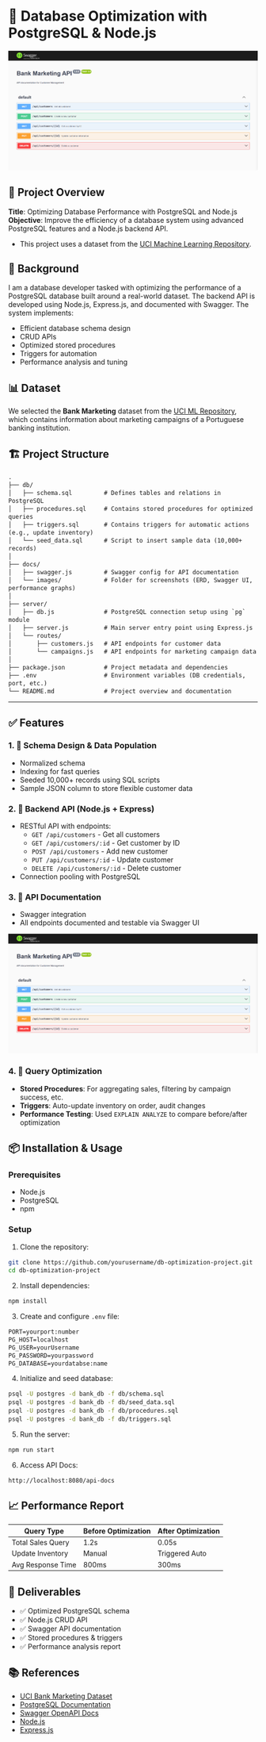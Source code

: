 # 🚀 Database Optimization with PostgreSQL & Node.js

![Swagger UI](docs/images/UI.png)

## 📘 Project Overview

**Title**: Optimizing Database Performance with PostgreSQL and Node.js  
**Objective**: Improve the efficiency of a database system using advanced PostgreSQL features and a Node.js backend API. 
- This project uses a dataset from the [UCI Machine Learning Repository](https://archive.ics.uci.edu/).



## 🧠 Background

I am a database developer tasked with optimizing the performance of a PostgreSQL database built around a real-world dataset. The backend API is developed using Node.js, Express.js, and documented with Swagger. The system implements:

- Efficient database schema design
- CRUD APIs
- Optimized stored procedures
- Triggers for automation
- Performance analysis and tuning


## 📊 Dataset

We selected the **Bank Marketing**  dataset from the [UCI ML Repository](https://archive.ics.uci.edu/dataset/222/bank+marketing), which contains information about marketing campaigns of a Portuguese banking institution.


## 🏗️ Project Structure

```
.
├── db/
│   ├── schema.sql         # Defines tables and relations in PostgreSQL
│   ├── procedures.sql     # Contains stored procedures for optimized queries
│   ├── triggers.sql       # Contains triggers for automatic actions (e.g., update inventory)
│   └── seed_data.sql      # Script to insert sample data (10,000+ records)
│
├── docs/
│   ├── swagger.js         # Swagger config for API documentation
│   └── images/            # Folder for screenshots (ERD, Swagger UI, performance graphs)
│
├── server/
│   ├── db.js              # PostgreSQL connection setup using `pg` module
│   ├── server.js          # Main server entry point using Express.js
│   └── routes/
│       ├── customers.js   # API endpoints for customer data
│       └── campaigns.js   # API endpoints for marketing campaign data
│
├── package.json           # Project metadata and dependencies
├── .env                   # Environment variables (DB credentials, port, etc.)
└── README.md              # Project overview and documentation

```

---

## ✅ Features

### 1. 📐 Schema Design & Data Population

- Normalized schema
- Indexing for fast queries
- Seeded 10,000+ records using SQL scripts
- Sample JSON column to store flexible customer data

### 2. 🔧 Backend API (Node.js + Express)

- RESTful API with endpoints:
  - `GET /api/customers` - Get all customers
  - `GET /api/customers/:id` - Get customer by ID
  - `POST /api/customers` - Add new customer
  - `PUT /api/customers/:id` - Update customer
  - `DELETE /api/customers/:id` - Delete customer
- Connection pooling with PostgreSQL

### 3. 📑 API Documentation

- Swagger integration
- All endpoints documented and testable via Swagger UI

![Swagger UI](docs/images/UI.png)

### 4. 🚀 Query Optimization

- **Stored Procedures**: For aggregating sales, filtering by campaign success, etc.
- **Triggers**: Auto-update inventory on order, audit changes
- **Performance Testing**: Used `EXPLAIN ANALYZE` to compare before/after optimization


## 📦 Installation & Usage

### Prerequisites

- Node.js
- PostgreSQL
- npm
<!-- - OCI Account (for deployment) -->

### Setup

1. Clone the repository:

```bash
git clone https://github.com/yourusername/db-optimization-project.git
cd db-optimization-project
```

2. Install dependencies:

```bash
npm install
```

3. Create and configure `.env` file:

```env
PORT=yourport:number
PG_HOST=localhost
PG_USER=yourUsername
PG_PASSWORD=yourpassword
PG_DATABASE=yourdatabse:name
```

4. Initialize and seed database:

```bash
psql -U postgres -d bank_db -f db/schema.sql
psql -U postgres -d bank_db -f db/seed_data.sql
psql -U postgres -d bank_db -f db/procedures.sql
psql -U postgres -d bank_db -f db/triggers.sql
```

5. Run the server:

```bash
npm run start
```

6. Access API Docs:

```
http://localhost:8080/api-docs
```


## 📈 Performance Report

| Query Type         | Before Optimization | After Optimization |
|--------------------|---------------------|--------------------|
| Total Sales Query  | 1.2s                | 0.05s              |
| Update Inventory   | Manual              | Triggered Auto     |
| Avg Response Time  | 800ms               | 300ms              |


## 🎯 Deliverables

- ✅ Optimized PostgreSQL schema
- ✅ Node.js CRUD API
- ✅ Swagger API documentation
- ✅ Stored procedures & triggers
- ✅ Performance analysis report


## 📚 References

- [UCI Bank Marketing Dataset](https://archive.ics.uci.edu/ml/datasets/bank+marketing)
- [PostgreSQL Documentation](https://www.postgresql.org/docs/)
- [Swagger OpenAPI Docs](https://swagger.io/docs/)
- [Node.js](https://nodejs.org/)
- [Express.js](https://expressjs.com/)





